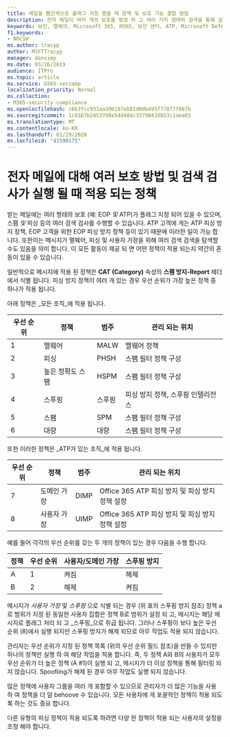 ```yaml
---
title: 메일을 빨간색으로 플래그 지정 했을 때 정책 및 보호 기능 결합 방법
description: 전자 메일이 여러 개의 보호를 발생 하 고 여러 가지 형태의 검색을 통해 검색 되는 경우 적용 되는 정책 및 보호에 대해 설명 합니다. 전자 메일이 맬웨어, 스팸, 높은 신뢰도 스팸, 피싱, EOP 및/또는 ATP에 의해 대량으로 표시 될 때 적용 되는 정책 및 수행 해야 하는 작업을 설명 합니다.
keywords: 보안, 맬웨어, Microsoft 365, M365, 보안 센터, ATP, Microsoft Defender ATP, Office 365 ATP, Azure ATP
f1.keywords:
- NOCSH
ms.author: tracyp
author: MSFTTracyp
manager: dansimp
ms.date: 03/26/2019
audience: ITPro
ms.topic: article
ms.service: O365-seccomp
localization_priority: Normal
ms.collection:
- M365-security-compliance
ms.openlocfilehash: c6b3fcc931aa396187eb81d0db495f77877f667b
ms.sourcegitcommit: 1c91b7b24537d0e54d484c3379043db53c1aea65
ms.translationtype: MT
ms.contentlocale: ko-KR
ms.lasthandoff: 01/29/2020
ms.locfileid: "41599175"
---
```

# <a name="what-policy-applies-when-multiple-protection-methods-and-detection-scans-run-on-your-email"></a>전자 메일에 대해 여러 보호 방법 및 검색 검사가 실행 될 때 적용 되는 정책

받는 메일에는 여러 형태의 보호 (예: EOP *및* ATP)가 플래그 지정 되어 있을 수 있으며, 스팸 *및* 피싱 등의 여러 검색 검사를 수행할 수 있습니다. ATP 고객에 게는 ATP 피싱 방지 정책, EOP 고객을 위한 EOP 피싱 방지 정책 등이 있기 때문에 이러한 일이 가능 합니다. 또한이는 메시지가 맬웨어, 피싱 및 사용자 가장을 위해 여러 검색 검색을 탐색할 수도 있음을 의미 합니다. 이 모든 활동이 제공 되 면 어떤 정책이 적용 되는지 약간의 혼동이 있을 수 있습니다.

일반적으로 메시지에 적용 된 정책은 **CAT (Category)** 속성의 **스팸 방지-Report** 헤더에서 식별 됩니다. 피싱 방지 정책이 여러 개 있는 경우 우선 순위가 가장 높은 정책 중 하나가 적용 됩니다.

아래 정책은 _모든 조직_에 적용 됩니다.

|우선 순위 |정책  |범주  |관리 되는 위치 |
|---------|---------|---------|---------|
|1      | 맬웨어      | MALW      | 맬웨어 정책   |
|2      | 피싱     | PHSH     | 스팸 필터 정책 구성     |
|3      | 높은 정확도 스팸      | HSPM        | 스팸 필터 정책 구성        |
|4      | 스푸핑        | 스푸핑        | 피싱 방지 정책, 스푸핑 인텔리전스        |
|5      | 스팸         | SPM         | 스팸 필터 정책 구성         |
|6      | 대량         | 대량        | 스팸 필터 정책 구성         |

또한 이러한 정책은 _ATP가 있는 조직_에 적용 됩니다.

|우선 순위 |정책  |범주  |관리 되는 위치 |
|---------|---------|---------|---------|
|7      | 도메인 가장         | DIMP         | Office 365 ATP 피싱 방지 및 피싱 방지 정책 설정        |
|8      | 사용자 가장        | UIMP         | Office 365 ATP 피싱 방지 및 피싱 방지 정책 설정         |

예를 들어 각각의 우선 순위를 갖는 두 개의 정책이 있는 경우 다음을 수행 합니다.

|정책  |우선 순위  |사용자/도메인 가장  |스푸핑 방지  |
|---------|---------|---------|---------|
|A     | 1         | 켜짐        |해제         |
|B     | 2         | 해제        | 켜짐        |

메시지가 _사용자 가장_ 및 _스푸핑_ 으로 식별 되는 경우 (위 표의 스푸핑 방지 참조) 정책 a로 범위가 지정 된 동일한 사용자 집합은 정책 B로 범위가 설정 되 고, 메시지는 해당 메시지로 플래그 처리 되 고 _스푸핑_으로 취급 됩니다. 그러나 스푸핑이 보다 높은 우선 순위 (8)에서 실행 되지만 스푸핑 방지가 해제 되므로 아무 작업도 적용 되지 않습니다.

관리자는 우선 순위가 지정 된 정책 목록 (위의 우선 순위 필드 참조)을 만들 수 있지만 하나의 정책만 실행 하 여 해당 작업을 적용 합니다. 즉, 두 정책 A와 B의 사용자가 모두 우선 순위가 더 높은 정책 (A #1)이 실행 되 고, 메시지가 더 이상 정책을 통해 필터링 되지 않습니다. Spoofiing가 해제 된 경우 아무 작업도 실행 되지 않습니다.

많은 정책에 사용자 그룹을 여러 개 포함할 수 있으므로 관리자가 더 많은 기능을 사용 하 여 정책을 더 덜 behoove 수 있습니다. 모든 사용자에 게 포괄적인 정책이 적용 되도록 하는 것도 중요 합니다.

다른 유형의 피싱 정책이 적용 되도록 하려면 다양 한 정책이 적용 되는 사용자의 설정을 조정 해야 합니다.



